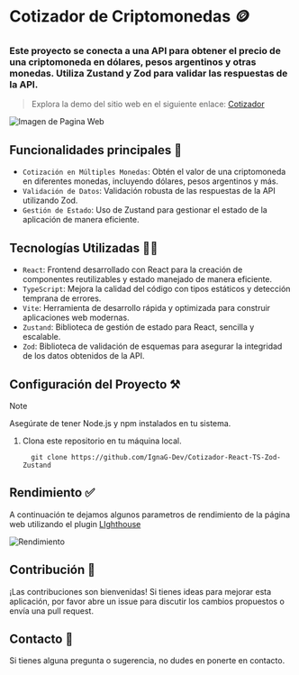 # Cotizador de Criptomonedas 🪙
### Este proyecto se conecta a una API para obtener el precio de una criptomoneda en dólares, pesos argentinos y otras monedas. Utiliza Zustand y Zod para validar las respuestas de la API.
> Explora la demo del sitio web en el siguiente enlace: [Cotizador](https://cotizador-ign.netlify.app/)

![Imagen de Pagina Web](https://github.com/IgnaG-Dev/Cotizador-React-TS-Zod-Zustand/assets/163780789/3f40703e-82d1-43e4-b083-04a7798e7013 "Pagina Web Cotizador")

## Funcionalidades principales 🥇
- `Cotización en Múltiples Monedas`: Obtén el valor de una criptomoneda en diferentes monedas, incluyendo dólares, pesos argentinos y más.
- `Validación de Datos`: Validación robusta de las respuestas de la API utilizando Zod.
- `Gestión de Estado`: Uso de Zustand para gestionar el estado de la aplicación de manera eficiente.
## Tecnologías Utilizadas 🧑‍💻
- `React`:  Frontend desarrollado con React para la creación de componentes reutilizables y estado manejado de manera eficiente.
- `TypeScript`: Mejora la calidad del código con tipos estáticos y detección temprana de errores.
- `Vite`: Herramienta de desarrollo rápida y optimizada para construir aplicaciones web modernas.
- `Zustand`: Biblioteca de gestión de estado para React, sencilla y escalable.
- `Zod`: Biblioteca de validación de esquemas para asegurar la integridad de los datos obtenidos de la API.

## Configuración del Proyecto ⚒️
>[!NOTE]
>Asegúrate de tener Node.js y npm instalados en tu sistema.

1. Clona este repositorio en tu máquina local.
   
   ``` 
     git clone https://github.com/IgnaG-Dev/Cotizador-React-TS-Zod-Zustand
   ```


## Rendimiento ✅
A continuación te dejamos algunos parametros de rendimiento de la página web utilizando el plugin [LIghthouse](https://chromewebstore.google.com/detail/lighthouse/blipmdconlkpinefehnmjammfjpmpbjk?pli=1)

![Rendimiento](https://github.com/IgnaG-Dev/Cotizador-React-TS-Zod-Zustand/assets/163780789/6caa34c1-0efb-44b4-bb9b-089048330c6b "Rendimiento de Cotizador")

## Contribución 📨
¡Las contribuciones son bienvenidas! Si tienes ideas para mejorar esta aplicación, por favor abre un issue para discutir los cambios propuestos o envía una pull request.

## Contacto 👤
Si tienes alguna pregunta o sugerencia, no dudes en ponerte en contacto.
